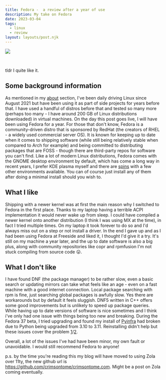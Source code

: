 ```yaml
---
title: Fedora -  a review after a year of use
description: My take on Fedora
date: 2023-03-04
tags:
  - linux
  - review
layout: layouts/post.njk
---
```


![](https://www.fedoraproject.org/w/uploads/2/2d/Logo_fedoralogo.png) 

<br>

tldr I quite like it.

## Some background information

As mentioned in my [about](/about/) section, I've been daily driving Linux since August 2021 but have been using it as part of side projects for years before that. I have used a handful of distros before that and tested so many more (perhaps too many - I have around 200 GB of Linux distributions downloaded) in virtual machines. On the day this post goes live, I will have been using Fedora for a year. For those that don't know, Fedora is a community-driven distro that is sponsored by RedHat (the creators of RHEL - a widely used commercial server OS). It is known for keeping up to date when it comes to shipping software (while still being relatively stable when compared to Arch for example) and being committed to distributing packages that are FOSS - though there are third-party repos for software you can't find.  Like a lot of modern Linux distributions, Fedora comes with the GNOME desktop environment by default, which has come a long way in recent years, I prefer KDE plasma myself and there are [spins](https://spins.fedoraproject.org/) with a few other environments available. You can of course just install any of them after doing a minimal install should you wish to.

## What I like

Shipping with a newer kernel was at first the main reason why I switched to Fedora in the first place. Thanks to my laptop having a terrible ACPI implementation it would never wake up from sleep. I could have compiled a newer kernel onto another distribution (I think I was using MX at the time), in fact I tried multiple times. On my laptop it took forever to do so and I'd always miss out on a step or not install a driver. In the end I gave up and as I had been using Fedora at Freeside and liked it, I thought I'd give it a try. It's still on my machine a year later, and the up to date software is also a big plus, along with community repositories like copr and rpmfusion I'm not stuck compiling from source code 😛.

## What I don't like

I have found DNF (the package manager) to be rather slow, even a basic search or updating mirrors can take what feels like an age - even on a fast machine with a good internet connection.  Local package searching with rpm is fine, just searching global packages is awfully slow. Yes there are workarounds but by default it feels sluggish. DNF5 written in C++ offers some good improvements but is unlikely to speed up package queries. 
While having up to date versions of software is nice sometimes and I think i've only had one issue with things being too new and breaking. During the Fedora 37 beta, I tried upgrading and found my install of [Pyinfra](https://pyinfra.com/) had broken due to Python being upgraded from 3.10 to 3.11. Reinstalling didn't help but these issues cover the problem [1](https://github.com/pypa/pipx/issues/791)/[2](https://github.com/pypa/pipx/issues/886).

Overall, a lot of the issues I've had have been minor, my own fault or unavoidable. I would still recommend Fedora to anyone!

p.s. by the time you're reading this my blog will have moved to using Zola over 11ty, the new github url is <https://github.com/crimsontome/crimsontome.com>. Might be a post on Zola coming eventually.